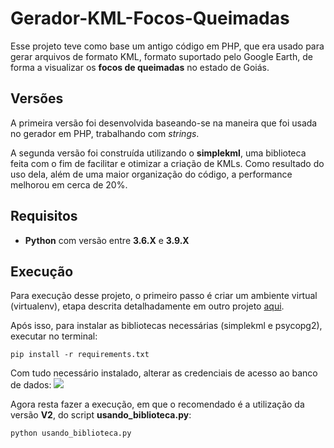 # Gerador-KML-Focos-Queimadas

Esse projeto teve como base um antigo código em PHP, que era usado para gerar arquivos de formato KML, formato suportado pelo Google Earth, de forma a visualizar os **focos de queimadas** no estado de Goiás.

## Versões

A primeira versão foi desenvolvida baseando-se na maneira que foi usada no gerador em PHP, trabalhando com *strings*. <br>

A segunda versão foi construída utilizando o **simplekml**, uma biblioteca feita com o fim de facilitar e otimizar a criação de KMLs. Como resultado do uso dela, além de uma maior organização do código, a performance melhorou em cerca de 20%.

## Requisitos

- **Python** com versão entre **3.6.X** e **3.9.X**

## Execução

Para execução desse projeto, o primeiro passo é criar um ambiente virtual (virtualenv), etapa descrita detalhadamente em outro projeto [aqui](https://github.com/christopherfrige/marketplaces-update-tracker#configurando-o-ambiente).

Após isso, para instalar as bibliotecas necessárias (simplekml e psycopg2), executar no terminal:

    pip install -r requirements.txt

Com tudo necessário instalado, alterar as credenciais de acesso ao banco de dados:
![](https://i.imgur.com/A50V5F3.png)

Agora resta fazer a execução, em que o recomendado é a utilização da versão **V2**, do script **usando_biblioteca.py**:

    python usando_biblioteca.py